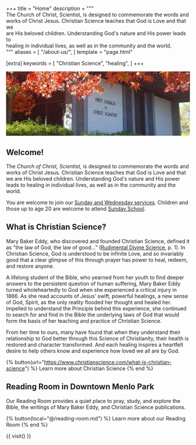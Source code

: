 +++
title = "Home"
description = """\
  The Church of Christ, Scientist, is designed to commemorate the words and \
  works of Christ Jesus. Christian Science teaches that God is Love and that we \
  are His beloved children. Understanding God's nature and His power leads to \
  healing in individual lives, as well as in the community and the world.\
  """
aliases = [
  "/about-us/",
]
template = "page.html"

[extra]
keywords = [
  "Christian Science",
  "healing",
]
+++

<p><img alt="" src="/media/church-front.jpg" class="home-image"></p>

<div class="content-and-sidebar">

<section>

# Welcome!

The *Church of Christ, Scientist,* is designed to commemorate the words and
works of Christ Jesus. Christian Science teaches that God is Love and that we
are His beloved children. Understanding God's nature and His power leads to
healing in individual lives, as well as in the community and the world.

You are welcome to join our [Sunday and Wednesday services](@/services.md).
Children and those up to age 20 are welcome to attend [Sunday
School](@/services.md).

# What is Christian Science?

Mary Baker Eddy, who discovered and founded Christian Science, defined it as
"the law of God, the law of good..." ([Rudimental Divine
Science](https://mbeinstitute.org/Prose_Works/Rudimental_Divine_Science.html),
p. 1). In Christian Science, God is understood to be infinite Love, and so
invariably good that a clear glimpse of this through prayer has power to heal,
redeem, and restore anyone.

A lifelong student of the Bible, who yearned from her youth to find deeper
answers to the persistent question of human suffering, Mary Baker Eddy turned
wholeheartedly to God when she experienced a critical injury in 1866. As she
read accounts of Jesus’ swift, powerful healings, a new sense of God, Spirit, as
the only reality flooded her thought and healed her. Impelled to understand the
Principle behind this experience, she continued to search for and find in the
Bible the underlying laws of God that would form the basis of her teaching and
practice of Christian Science.

From her time to ours, many have found that when they understand their
relationship to God better through this Science of Christianity, their health is
restored and character transformed. And each healing inspires a heartfelt desire
to help others know and experience how loved we all are by God.

{% button(url="https://www.christianscience.com/what-is-christian-science") %}
Learn more about Christian Science
{% end %}

# Reading Room in Downtown Menlo Park

Our Reading Room provides a quiet place to pray, study, and explore the Bible,
the writings of Mary Baker Eddy, and Christian Science publications.

{% button(local="@/reading-room.md") %}
Learn more about our Reading Room
{% end %}

</section>

<aside class="right">

{{ visit() }}

</aside>

</div>
